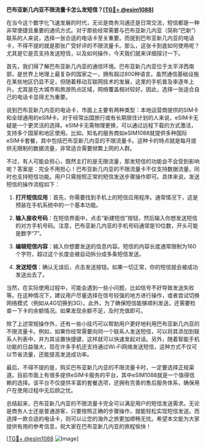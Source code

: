 **巴布亚新几内亚不限流量卡怎么发短信？[[TG💪+ @esim1088](https://t.me/s/esim1088)]**

在当今这个数字化飞速发展的时代，无论是商务沟通还是日常交流，短信都是一种非常便捷且重要的通讯方式。对于那些经常需要与巴布亚新几内亚（简称“巴新”）联系的人来说，选择一张合适的电话卡至关重要。而提到巴布亚新几内亚的电话卡，不得不提的就是那张广受好评的不限流量卡。那么，这张卡到底如何使用呢？尤其是它是否支持发送短信，以及如何操作，今天我们就来详细探讨一下。

首先，我们得了解巴布亚新几内亚的通信环境。巴布亚新几内亚位于太平洋西南部，是世界上地理上最复杂的国家之一，拥有超过800种语言。虽然通信基础设施在某些地区仍显不足，但随着移动互联网技术的发展，这里的手机普及率逐年上升。尤其是在大城市和旅游热点区域，网络覆盖相对较好。因此，选择一张适合自己的电话卡显得尤为重要。

说到巴布亚新几内亚的电话卡，市面上主要有两种类型：本地运营商提供的SIM卡和全球通用的eSIM卡。对于经常出国旅行或有长期居住计划的人来说，eSIM卡无疑是一个更灵活的选择。eSIM卡无需物理更换，可以通过远程下载的方式激活，支持多个国家和地区使用。比如，知名的服务商如eSIM1088就提供多种国际eSIM卡套餐，其中包括巴布亚新几内亚的不限流量卡。这种卡的特点就是每月提供无限制的数据流量，非常适合需要频繁上网的人群。

不过，有人可能会担心，既然主打的是无限流量，那发短信的功能会不会受到影响呢？答案是：完全不用担心！巴布亚新几内亚的不限流量卡不仅支持数据流量，同时也支持短信功能。用户只需按照正常的短信发送步骤操作即可。具体来说，发送短信的操作流程如下：

1. **打开短信应用**：首先，你需要找到手机上的短信应用程序。通常情况下，这是预装在手机系统中的一个基本功能。
   
2. **输入接收号码**：在短信界面中，点击“新建短信”按钮，然后输入你想发送短信的对方手机号码。注意，巴布亚新几内亚的手机号码通常是10位数，开头可能是数字“7”。

3. **编辑短信内容**：输入你想要发送的信息内容。短信的内容长度通常限制为160个字符，超过这个长度会被自动拆分成多条短信发送。

4. **发送短信**：确认无误后，点击发送按钮。如果一切正常，你的短信就会被成功发送出去了。

当然，在实际使用过程中，可能会遇到一些小问题，比如信号不好导致发送失败等。在这种情况下，建议用户尽量选择在信号较强的地方进行操作，或者尝试切换网络模式（例如从4G切换到3G）。此外，为了确保短信能够顺利发送，还需要检查一下卡的余额情况。如果发现余额不足，及时充值即可。

除了上述常规操作外，还有一些小技巧可以帮助用户更好地利用巴布亚新几内亚的不限流量卡。例如，如果你经常需要向同一个联系人发送短信，可以将其添加到联系人列表中，并为其设置快捷键，这样就可以快速发起对话。另外，随着智能手机功能的日益强大，现在许多手机还支持通过Wi-Fi网络发送短信，这种方式不仅可以节省流量，还能提高发送成功率。

最后，不得不提的是，购买巴布亚新几内亚的不限流量卡时，一定要选择正规渠道。目前市面上有很多提供eSIM卡服务的平台，其中eSIM1088就是一个值得信赖的选择。该平台不仅提供丰富的套餐选项，还拥有完善的售后服务体系，确保用户在使用过程中无后顾之忧。

总结起来，巴布亚新几内亚的不限流量卡完全可以满足用户的短信发送需求。无论是商务人士还是普通游客，只要按照正确的步骤操作，就能轻松实现短信发送。而选择一款合适的电话卡，则可以让您的海外之旅更加顺畅无忧。希望本文能为大家提供有用的参考信息，祝大家在巴布亚新几内亚的旅程愉快！

[[TG💪+ @esim1088](https://t.me/s/esim1088) ![Image](https://i.postimg.cc/4NQfJmqS/Snipaste-2025-05-13-00-14-12.png)]